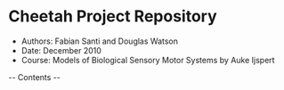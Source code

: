 Cheetah Project Repository
===========================

* Authors: Fabian Santi and Douglas Watson
* Date: December 2010
* Course: Models of Biological Sensory Motor Systems by Auke Ijspert

-- Contents --

